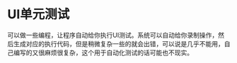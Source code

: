 # UI单元测试
可以做一些编程，让程序自动给你执行UI测试。系统可以自动给你录制操作，然后生成对应的执行代码，但是稍微复杂一些的就会出错，可以说是几乎不能用，自己编写的又很麻烦很复杂，这个用于自动化测试的话可能也不现实。

